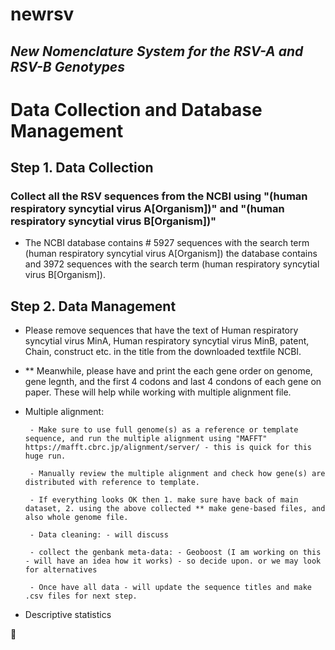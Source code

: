 # **newrsv**

## *New Nomenclature System for the RSV-A and RSV-B Genotypes*

# Data Collection and Database Management

## Step 1. Data Collection

### Collect all the RSV sequences from the NCBI using "(human respiratory syncytial virus A[Organism])" and "(human respiratory syncytial virus B[Organism])"

- The NCBI database contains # 5927 sequences with the search term (human respiratory syncytial virus A[Organism]) the database contains and 3972 sequences with the search term (human respiratory syncytial virus B[Organism]).

## Step 2. Data Management

- Please remove sequences that have the text of Human respiratory syncytial virus MinA, Human respiratory syncytial virus MinB, patent, Chain, construct etc. in the title from the downloaded textfile NCBI.

- ** Meanwhile, please have and print the each gene order on genome, gene legnth, and the first 4 codons and last 4 condons of each gene on paper. These will help while working with multiple alignment file.

- Multiple alignment: 

       - Make sure to use full genome(s) as a reference or template sequence, and run the multiple alignment using "MAFFT" https://mafft.cbrc.jp/alignment/server/ - this is quick for this huge run. 
       
       - Manually review the multiple alignment and check how gene(s) are distributed with reference to template.
       
       - If everything looks OK then 1. make sure have back of main dataset, 2. using the above collected ** make gene-based files, and also whole genome file.
       
       - Data cleaning: - will discuss
       
       - collect the genbank meta-data: - Geoboost (I am working on this - will have an idea how it works) - so decide upon. or we may look for alternatives
       
       - Once have all data - will update the sequence titles and make .csv files for next step.
       
 - Descriptive statistics


    
:deciduous_tree:

